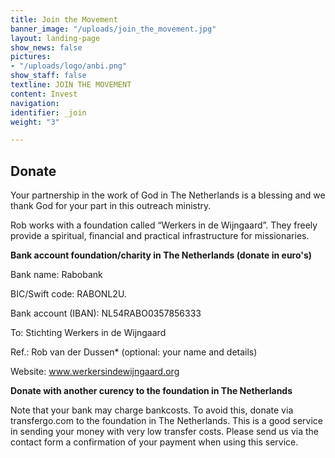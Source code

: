 ```yaml
---
title: Join the Movement
banner_image: "/uploads/join_the_movement.jpg"
layout: landing-page
show_news: false
pictures:
- "/uploads/logo/anbi.png"
show_staff: false
textline: JOIN THE MOVEMENT
content: Invest
navigation: 
identifier: _join
weight: "3"

---
```

## Donate

Your partnership in the work of God in The Netherlands is a blessing and we thank God for your part in this outreach ministry. 

Rob works with a foundation called “Werkers in de Wijngaard”. They freely provide a spiritual, financial and practical infrastructure for missionaries.

**Bank account foundation/charity in The Netherlands (donate in euro's)**

Bank name: Rabobank

BIC/Swift code: RABONL2U.

Bank account (IBAN): NL54RABO0357856333

To: Stichting Werkers in de Wijngaard

Ref.: Rob van der Dussen* (optional: your name and details)

Website: www.werkersindewijngaard.org

**Donate with another curency to the foundation in The Netherlands**

Note that your bank may charge bankcosts. To avoid this, donate via transfergo.com to the foundation in The Netherlands. This is a good service in sending your money with very low transfer costs. Please send us via the contact form a confirmation of your payment when using this service.